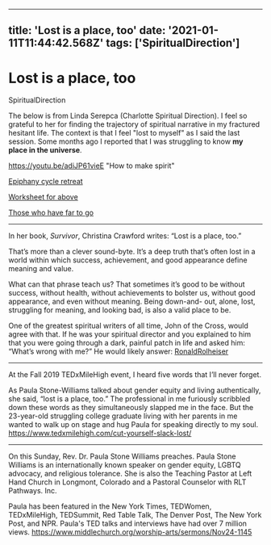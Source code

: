 
---
title: 'Lost is a place, too'
date: '2021-01-11T11:44:42.568Z'
tags: ['SpiritualDirection']
---

<!-- Exported from TiddlyWiki at 19:18, 22nd October 2022 -->

# Lost is a place, too

SpiritualDirection

The below is from Linda Serepca (Charlotte Spiritual Direction). I feel so grateful to her for finding the trajectory of spiritual narrative in my fractured hesitant life. The context is that I feel "lost to myself" as I said the last session. Some months ago I reported that I was struggling to know **my place in the universe**.

<https://youtu.be/adiJP61vieE> "How to make spirit"

[Epiphany cycle retreat](https://drive.google.com/file/d/1BYzm3srVibUkqoKeEiNw6XwzPLvm0_Xs/view?usp=sharing)

[Worksheet for above](https://drive.google.com/file/d/177B9U87BRI-1-B2Rr0-EPC0FFuZncT17/view?usp=sharing)

[Those who have far to go](https://drive.google.com/file/d/1knzuGRi0YvtV-lj55ev3lAkBqhMG7LeU/view?usp=sharing)

---

In her book, *Survivor*, Christina Crawford writes: “Lost is a place, too.”

That’s more than a clever sound-byte. It’s a deep truth that’s often lost in a world within which success, achievement, and good appearance define meaning and value.

What can that phrase teach us? That sometimes it’s good to be without success, without health, without achievements to bolster us, without good appearance, and even without meaning. Being down-and- out, alone, lost, struggling for meaning, and looking bad, is also a valid place to be.

One of the greatest spiritual writers of all time, John of the Cross, would agree with that. If he was your spiritual director and you explained to him that you were going through a dark, painful patch in life and asked him: “What’s wrong with me?” He would likely answer: [RonaldRolheiser](https://ronrolheiser.com/lost-is-a-place-too-2/)

---

At the Fall 2019 TEDxMileHigh event, I heard five words that I’ll never forget.

As Paula Stone-Williams talked about gender equity and living authentically, she said, “lost is a place, too.” The professional in me furiously scribbled down these words as they simultaneously slapped me in the face. But the 23-year-old struggling college graduate living with her parents in me wanted to walk up on stage and hug Paula for speaking directly to my soul. <https://www.tedxmilehigh.com/cut-yourself-slack-lost/>

---

On this Sunday, Rev. Dr. Paula Stone Williams preaches. Paula Stone Williams is an internationally known speaker on gender equity, LGBTQ advocacy, and religious tolerance. She is also the Teaching Pastor at Left Hand Church in Longmont, Colorado and a Pastoral Counselor with RLT Pathways. Inc.

Paula has been featured in the New York Times, TEDWomen, TEDxMileHigh, TEDSummit, Red Table Talk, The Denver Post, The New York Post, and NPR. Paula's TED talks and interviews have had over 7 million views. <https://www.middlechurch.org/worship-arts/sermons/Nov24-1145>
